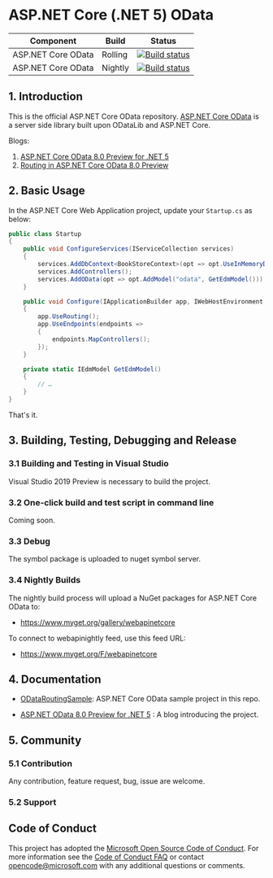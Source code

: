 ASP.NET Core (.NET 5) OData
============= 
Component | Build  | Status 
--------|--------- |---------
ASP.NET Core OData|Rolling | [![Build status](https://identitydivision.visualstudio.com/OData/_apis/build/status/AspNetCoreOData/AspNetCoreOData-master-rolling)](https://identitydivision.visualstudio.com/OData/_build/latest?definitionId=1132) 
ASP.NET Core OData|Nightly | [![Build status](https://identitydivision.visualstudio.com/OData/_apis/build/status/AspNetCoreOData/AspNetCoreOData-master-nightly)](https://identitydivision.visualstudio.com/OData/_build/latest?definitionId=1169)

## 1. Introduction

This is the official ASP.NET Core OData repository.
[ASP.NET Core OData](https://www.nuget.org/packages/Microsoft.AspNetCore.OData/8.0.0-preview) is a server side library built upon ODataLib and ASP.NET Core.

Blogs:
1) [ASP.NET Core OData 8.0 Preview for .NET 5](https://devblogs.microsoft.com/odata/asp-net-odata-8-0-preview-for-net-5/)
2) [Routing in ASP.NET Core OData 8.0 Preview](https://devblogs.microsoft.com/odata/routing-in-asp-net-core-8-0-preview/)

## 2. Basic Usage

In the ASP.NET Core Web Application project, update your `Startup.cs` as below:

```C#
public class Startup
{
    public void ConfigureServices(IServiceCollection services)
    {
        services.AddDbContext<BookStoreContext>(opt => opt.UseInMemoryDatabase("BookLists"));
        services.AddControllers();
        services.AddOData(opt => opt.AddModel("odata", GetEdmModel()));
    }

    public void Configure(IApplicationBuilder app, IWebHostEnvironment env)
    {
        app.UseRouting();
        app.UseEndpoints(endpoints =>
        {
            endpoints.MapControllers();
        });
    }

    private static IEdmModel GetEdmModel()
    {
        // …
    }
}
```

That's it. 


## 3. Building, Testing, Debugging and Release

### 3.1 Building and Testing in Visual Studio

Visual Studio 2019 Preview is necessary to build the project.

### 3.2 One-click build and test script in command line
Coming soon.

### 3.3 Debug

The symbol package is uploaded to nuget symbol server.

### 3.4 Nightly Builds

The nightly build process will upload a NuGet packages for ASP.NET Core OData to:

* https://www.myget.org/gallery/webapinetcore

To connect to webapinightly feed, use this feed URL:

* https://www.myget.org/F/webapinetcore

## 4. Documentation

* [ODataRoutingSample](https://github.com/OData/AspNetCoreOData/tree/master/sample/ODataRoutingSample): ASP.NET Core OData sample project in this repo.

* [ASP.NET OData 8.0 Preview for .NET 5](https://devblogs.microsoft.com/odata/asp-net-odata-8-0-preview-for-net-5/) : A blog introducing the project.

## 5. Community

### 5.1 Contribution

Any contribution, feature request, bug, issue are welcome.

### 5.2 Support

## Code of Conduct

This project has adopted the [Microsoft Open Source Code of Conduct](https://opensource.microsoft.com/codeofconduct/). For more information see the [Code of Conduct FAQ](https://opensource.microsoft.com/codeofconduct/faq/) or contact [opencode@microsoft.com](mailto:opencode@microsoft.com) with any additional questions or comments.
